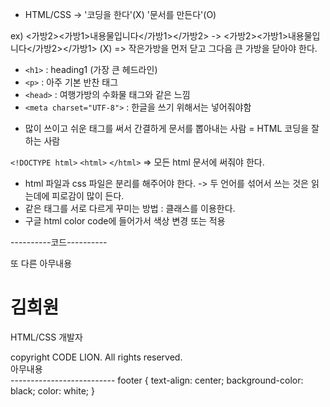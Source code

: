 + HTML/CSS -> '코딩을 한다'(X) '문서를 만든다'(O)

ex) <가방2><가방1>내용물입니다</가방1></가방2> -> <가방2><가방1>내용물입니다</가방2></가방1> (X)
=> 작은가방을 먼저 닫고 그다음 큰 가방을 닫아야 한다.

+ `<h1>` : heading1 (가장 큰 헤드라인)
+ `<p>` : 아주 기본 반찬 태그
+ `<head>` : 여행가방의 수화물 태그와 같은 느낌
+ `<meta charset="UTF-8">` : 한글을 쓰기 위해서는 넣어줘야함
  
- 많이 쓰이고 쉬운 태그를 써서 간결하게 문서를 뽑아내는 사람 = HTML 코딩을 잘하는 사람
  
  
`<!DOCTYPE html>`
`<html>`
`</html>`
=> 모든 html 문서에 써줘야 한다.

+ html 파일과 css 파일은 분리를 해주어야 한다. -> 두 언어를 섞어서 쓰는 것은 읽는데에 피로감이 많이 든다.
+ 같은 태그를 서로 다르게 꾸미는 방법 : 클래스를 이용한다.
+ 구글 html color code에 들어가서 색상 변경 또는 적용

----------코드----------
<!DOCTYPE html>
<html>
  <head>
    <meta charset="UTF-8">
    <title>김희원의 이력서</title>
    <link rel="stylesheet" href="codelion.css">
  </head>
  <body>
    <footer>또 다른 아무내용</footer>
    <h1>김희원</h1>
    <p>HTML/CSS 개발자</p>
    <footer>copyright CODE LION. All rights reserved.</footer>
    <footer>아무내용</footer>
  </body>
</html>
--------------------------
footer {
    text-align: center;
    background-color: black;
    color: white;
}
